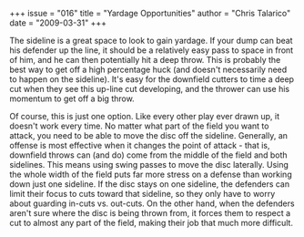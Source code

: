 +++
issue = "016"
title = "Yardage Opportunities"
author = "Chris Talarico"
date = "2009-03-31"
+++

The sideline is a great space to look to gain yardage. If your dump can beat
his defender up the line, it should be a relatively easy pass to space in
front of him, and he can then potentially hit a deep throw. This is probably
the best way to get off a high percentage huck (and doesn't necessarily need
to happen on the sideline). It's easy for the downfield cutters to time a deep
cut when they see this up-line cut developing, and the thrower can use his
momentum to get off a big throw.  
  
Of course, this is just one option. Like every other play ever drawn up, it
doesn't work every time. No matter what part of the field you want to attack,
you need to be able to move the disc off the sideline. Generally, an offense
is most effective when it changes the point of attack - that is, downfield
throws can (and do) come from the middle of the field and both sidelines. This
means using swing passes to move the disc laterally. Using the whole width of
the field puts far more stress on a defense than working down just one
sideline. If the disc stays on one sideline, the defenders can limit their
focus to cuts toward that sideline, so they only have to worry about guarding
in-cuts vs. out-cuts. On the other hand, when the defenders aren't sure where
the disc is being thrown from, it forces them to respect a cut to almost any
part of the field, making their job that much more difficult.
